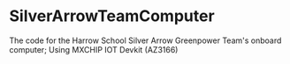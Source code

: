 # SilverArrowTeamComputer
The code for the Harrow School Silver Arrow Greenpower Team's onboard computer; Using MXCHIP IOT Devkit (AZ3166)
